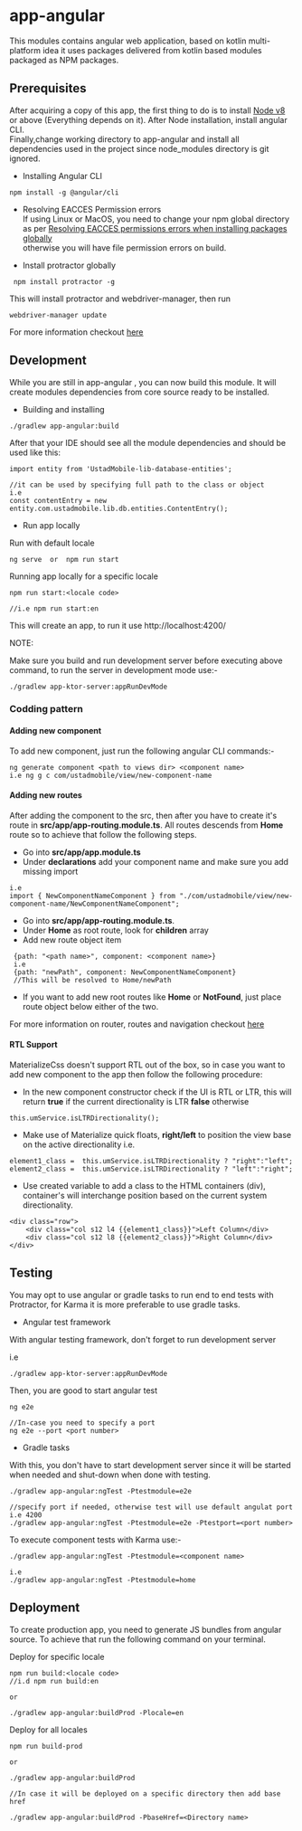 
# app-angular  
This modules contains angular web application, based on kotlin multi-platform idea it uses packages delivered from kotlin based modules packaged as NPM packages.  
  
## Prerequisites  
After acquiring a copy of this app, the first thing to do is to install [Node v8](https://nodejs.org/en/download/)  or above (Everything depends on it). After Node installation, install angular CLI.   
Finally,change working directory to app-angular and install all dependencies used in the project since node_modules directory is git ignored.   
  
* Installing Angular CLI  
```  
npm install -g @angular/cli  
```  
* Resolving EACCES Permission errors  
If using Linux or MacOS, you need to change your npm global directory as per [Resolving EACCES permissions errors when installing packages globally](https://docs.npmjs.com/resolving-eacces-permissions-errors-when-installing-packages-globally)   
otherwise you will have file permission errors on build.  

* Install protractor globally
```  
 npm install protractor -g  
``` 
  
This will install protractor and webdriver-manager, then run 
 ``` 
webdriver-manager update 
``` 
For more information checkout [here](http://www.protractortest.org/#/tutorial)
## Development   
While you are still in app-angular , you can now build this module. It will create modules dependencies from core source ready to be installed.  
  
* Building and installing  
```  
./gradlew app-angular:build  
```  
  
After that your IDE should see all the module dependencies and should be used like this:  

```
import entity from 'UstadMobile-lib-database-entities';  
  
//it can be used by specifying full path to the class or object  
i.e  
const contentEntry = new entity.com.ustadmobile.lib.db.entities.ContentEntry();  
```  
* Run app locally

Run with default locale

```
ng serve  or  npm run start
```

Running app locally for a specific locale

```  
npm run start:<locale code> 

//i.e npm run start:en
``` 

This will create an app, to run it use http://localhost:4200/ 

NOTE:

Make sure you build and run development server before executing above command, to run the server in development mode use:-

```  
./gradlew app-ktor-server:appRunDevMode
``` 

### Codding pattern
#### Adding new component
To add new component, just run the following angular CLI commands:-
```  
ng generate component <path to views dir> <component name>
i.e ng g c com/ustadmobile/view/new-component-name
``` 

#### Adding new routes

After adding the component to the src, then after you have to create 
it's route in **src/app/app-routing.module.ts**. All routes descends from **Home** 
route so to achieve that follow the following steps.

* Go into **src/app/app.module.ts**
* Under **declarations** add your component name and make sure you add missing import
``` 
i.e  
import { NewComponentNameComponent } from "./com/ustadmobile/view/new-component-name/NewComponentNameComponent";
```
* Go into **src/app/app-routing.module.ts**.
* Under **Home** as root route, look for **children** array
* Add new route object item
``` 
 {path: "<path name>", component: <component name>}
 i.e
 {path: "newPath", component: NewComponentNameComponent}
 //This will be resolved to Home/newPath
```
* If you want to add new root routes like **Home** or **NotFound**, just place route object below either of the two.

For more information on router, routes and navigation checkout [here](https://angular.io/guide/router)

#### RTL Support
MaterializeCss doesn't support RTL out of the box, so in case you want to add new component to the app then follow the following procedure:

* In the new component constructor check if the UI is RTL or LTR, this will return **true** if the current directionality is LTR **false** otherwise
``` 
this.umService.isLTRDirectionality();
```

* Make use of Materialize quick floats, **right/left** to position the view base on the active directionality i.e.
``` 
element1_class =  this.umService.isLTRDirectionality ? "right":"left";
element2_class =  this.umService.isLTRDirectionality ? "left":"right";
```
* Use created variable to add a class to the HTML containers (div), container's will interchange position based on the current system directionality.
```
<div class="row">
    <div class="col s12 l4 {{element1_class}}">Left Column</div>
    <div class="col s12 l8 {{element2_class}}">Right Column</div>
</div>
```

## Testing  
You may opt to use angular or gradle tasks to run end to end tests  with Protractor,
 for Karma it is more preferable to use gradle tasks.

* Angular test framework

With angular testing framework, don't forget to run development server

i.e
```  
./gradlew app-ktor-server:appRunDevMode
``` 
Then, you are good to start angular test

```  
ng e2e

//In-case you need to specify a port
ng e2e --port <port number>
```
* Gradle tasks

With this, you don't have to start development server since it will be started when needed and shut-down when done with testing.

  
```  
./gradlew app-angular:ngTest -Ptestmodule=e2e 

//specify port if needed, otherwise test will use default angulat port i.e 4200
./gradlew app-angular:ngTest -Ptestmodule=e2e -Ptestport=<port number>
```
To execute component tests with Karma use:-
```  
./gradlew app-angular:ngTest -Ptestmodule=<component name>  

i.e
./gradlew app-angular:ngTest -Ptestmodule=home
```
## Deployment  
To create production app, you need to generate JS bundles from angular source. To achieve that run the following command on your terminal.  

Deploy for specific locale
```  
npm run build:<locale code> 
//i.d npm run build:en

or 

./gradlew app-angular:buildProd -Plocale=en
```

Deploy for all locales

```  
npm run build-prod 

or

./gradlew app-angular:buildProd

//In case it will be deployed on a specific directory then add base href

./gradlew app-angular:buildProd -PbaseHref=<Directory name>
```
